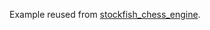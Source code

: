 Example reused from [stockfish_chess_engine](https://github.com/loloof64/StockfishChessEngineFlutter).
